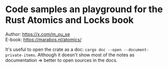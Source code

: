 # Code samples an playground for the **Rust Atomics and Locks** book

Author: https://x.com/m_ou_se  
E-book: https://marabos.nl/atomics/

It's useful to open the crate as a doc: `cargo doc --open --document-private-items`. Although it doesn't show most of the notes as documentation => better to open sources in the docs.
